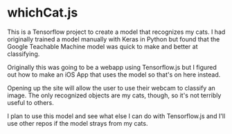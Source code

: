 # whichCat.js
This is a Tensorflow project to create a model that recognizes my cats. I had originally trained a model manually with Keras in Python but found that the Google Teachable Machine model was quick to make and better at classifying. 

Originally this was going to be a webapp using Tensorflow.js but I figured out how to make an iOS App that uses the model so that's on here instead.

Opening up the site will allow the user to use their webcam to classify an image. The only recognized objects are my cats, though, so it's not terribly useful to others. 

I plan to use this model and see what else I can do with Tensorflow.js and I'll use other repos if the model strays from my cats.
